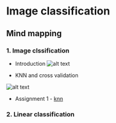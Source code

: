 # Image classification
 
## Mind mapping

### 1. Image clssification
  
  * Introduction
  ![alt text](https://github.com/yangyuchelsea/cs231n-note/blob/master/Mind-mapping/Module-1/introduction.png)


  * KNN and cross validation

  ![alt text](https://github.com/yangyuchelsea/cs231n-note/blob/master/Mind-mapping/Module-1/knn.png)
  
  
  * Assignment 1 - [knn](https://github.com/yangyuchelsea/cs231n-note/blob/master/Assignment%201/README.md)
  
  

### 2. Linear classification
